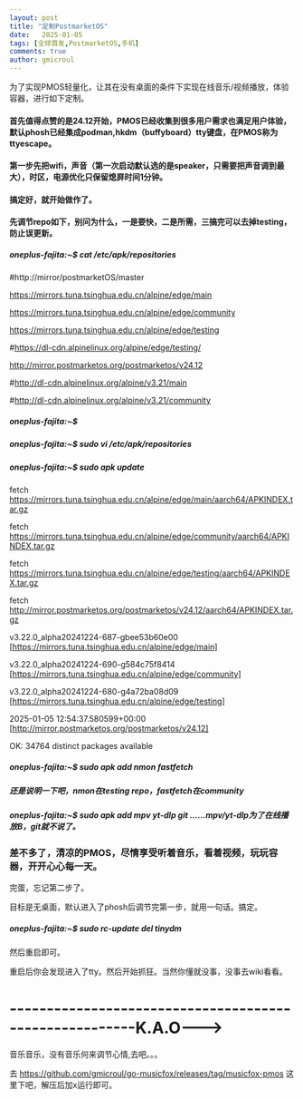 ```yaml
---
layout: post
title: "定制PostmarketOS"
date:   2025-01-05
tags: [全球首发,PostmarketOS,手机]
comments: true
author: gmicroul
---
```


为了实现PMOS轻量化，让其在没有桌面的条件下实现在线音乐/视频播放，体验容器，进行如下定制。
#### 首先值得点赞的是24.12开始，PMOS已经收集到很多用户需求也满足用户体验，默认phosh已经集成podman,hkdm（buffyboard）tty键盘，在PMOS称为ttyescape。
#### 第一步先把wifi，声音（第一次启动默认选的是speaker，只需要把声音调到最大），时区，电源优化只保留熄屏时间1分钟。
#### 搞定好，就开始做作了。
#### 先调节repo如下，别问为什么，一是要快，二是所需，三搞完可以去掉testing，防止误更新。
##### oneplus-fajita:~$ cat /etc/apk/repositories 

#http://mirror/postmarketOS/master

https://mirrors.tuna.tsinghua.edu.cn/alpine/edge/main

https://mirrors.tuna.tsinghua.edu.cn/alpine/edge/community

https://mirrors.tuna.tsinghua.edu.cn/alpine/edge/testing

#https://dl-cdn.alpinelinux.org/alpine/edge/testing/

http://mirror.postmarketos.org/postmarketos/v24.12

#http://dl-cdn.alpinelinux.org/alpine/v3.21/main

#http://dl-cdn.alpinelinux.org/alpine/v3.21/community

##### oneplus-fajita:~$ 
##### oneplus-fajita:~$ sudo vi /etc/apk/repositories 
##### oneplus-fajita:~$ sudo apk update

fetch https://mirrors.tuna.tsinghua.edu.cn/alpine/edge/main/aarch64/APKINDEX.tar.gz

fetch https://mirrors.tuna.tsinghua.edu.cn/alpine/edge/community/aarch64/APKINDEX.tar.gz

fetch https://mirrors.tuna.tsinghua.edu.cn/alpine/edge/testing/aarch64/APKINDEX.tar.gz

fetch http://mirror.postmarketos.org/postmarketos/v24.12/aarch64/APKINDEX.tar.gz

v3.22.0_alpha20241224-687-gbee53b60e00 [https://mirrors.tuna.tsinghua.edu.cn/alpine/edge/main]

v3.22.0_alpha20241224-690-g584c75f8414 [https://mirrors.tuna.tsinghua.edu.cn/alpine/edge/community]

v3.22.0_alpha20241224-680-g4a72ba08d09 [https://mirrors.tuna.tsinghua.edu.cn/alpine/edge/testing]

2025-01-05 12:54:37.580599+00:00 [http://mirror.postmarketos.org/postmarketos/v24.12]

OK: 34764 distinct packages available

##### oneplus-fajita:~$ sudo apk add nmon fastfetch 
##### 还是说明一下吧，nmon在testing repo，fastfetch在community
##### oneplus-fajita:~$ sudo apk add mpv yt-dlp git ......mpv/yt-dlp为了在线播放B，git就不说了。

### 差不多了，清凉的PMOS，尽情享受听着音乐，看着视频，玩玩容器，开开心心每一天。
完蛋，忘记第二步了。

目标是无桌面，默认进入了phosh后调节完第一步，就用一句话。搞定。

##### oneplus-fajita:~$ sudo rc-update del tinydm
然后重启即可。

重启后你会发现进入了tty。然后开始抓狂。当然你懂就没事，没事去wiki看看。


# -------------------------------------------------------K.A.O---> 
音乐音乐，没有音乐何来调节心情,去吧。。。

去 https://github.com/gmicroul/go-musicfox/releases/tag/musicfox-pmos 这里下吧，解压后加x运行即可。


